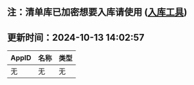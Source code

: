 ## 注：清单库已加密想要入库请使用 ([入库工具](https://github.com/BlankTMing/ManifestAutoUpdate/releases))

## 更新时间：2024-10-13 14:02:57
| AppID | 名称 | 类型  |
| :-------------------- | :----------------------------- | :----------- |
| 无 | 无 | 无 |
